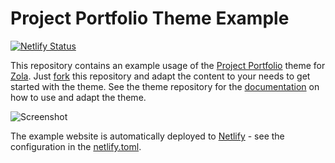 # Project Portfolio Theme Example

[![Netlify Status](https://api.netlify.com/api/v1/badges/07366761-d97e-4d1c-aab9-6339c5882222/deploy-status)](https://app.netlify.com/sites/zola-project-portfolio/deploys)

This repository contains an example usage of the [Project Portfolio](https://codeberg.org/winterstein/zola-theme-project-portfolio) theme for [Zola](https://www.getzola.org/). Just [fork](https://codeberg.org/winterstein/zola-theme-project-portfolio/fork) this repository and adapt the content to your needs to get started with the theme. See the theme repository for the [documentation](https://codeberg.org/winterstein/zola-theme-project-portfolio) on how to use and adapt the theme.

![Screenshot](https://codeberg.org/winterstein/zola-theme-project-portfolio/media/branch/main/screenshot.png)

The example website is automatically deployed to [Netlify](https://zola-project-portfolio.winterstein.biz) - see the configuration in the [netlify.toml](netlify.toml).
